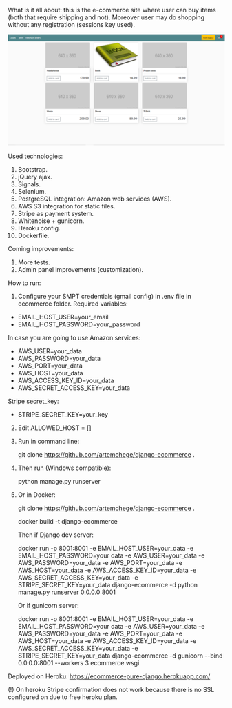 What is it all about: 
this is the e-commerce site where user can buy items (both that require shipping and not).
Moreover user may do shopping without any registration (sessions key used). 

![Main page example](mainpage.png "mainpage")

Used technologies:
1. Bootstrap.
2. jQuery ajax.
3. Signals.
4. Selenium.
5. PostgreSQL integration: Amazon web services (AWS). 
6. AWS S3 integration for static files. 
7. Stripe as payment system.
8. Whitenoise + gunicorn.
9. Heroku config.
10. Dockerfile.

Coming improvements:

1. More tests.
2. Admin panel improvements (customization).

How to run: 

1. Сonfigure your SMPT credentials (gmail config) in .env file in ecommerce folder. 
Required variables:
- EMAIL_HOST_USER=your_email
- EMAIL_HOST_PASSWORD=your_password

In case you are going to use Amazon services: 
- AWS_USER=your_data
- AWS_PASSWORD=your_data
- AWS_PORT=your_data
- AWS_HOST=your_data
- AWS_ACCESS_KEY_ID=your_data
- AWS_SECRET_ACCESS_KEY=your_data

Stripe secret_key:
- STRIPE_SECRET_KEY=your_key
2. Edit ALLOWED_HOST = []
3. Run in command line: 

    git clone https://github.com/artemchege/django-ecommerce .

4. Then run (Windows compatible): 

    python manage.py runserver 
    
5. Or in Docker: 

    git clone https://github.com/artemchege/django-ecommerce .
    
    docker build -t django-ecommerce 
    
    Then if Django dev server:
    
    docker run -p 8001:8001 -e EMAIL_HOST_USER=your_data
                            -e EMAIL_HOST_PASSWORD=your data
                            -e AWS_USER=your_data
                            -e AWS_PASSWORD=your_data
                            -e AWS_PORT=your_data
                            -e AWS_HOST=your_data
                            -e AWS_ACCESS_KEY_ID=your_data
                            -e AWS_SECRET_ACCESS_KEY=your_data
                            -e STRIPE_SECRET_KEY=your_data
    django-ecommerce -d python manage.py runserver 0.0.0.0:8001
                            
    Or if gunicorn server: 
    
    docker run -p 8001:8001 -e EMAIL_HOST_USER=your_data
                        -e EMAIL_HOST_PASSWORD=your data
                        -e AWS_USER=your_data
                        -e AWS_PASSWORD=your_data
                        -e AWS_PORT=your_data
                        -e AWS_HOST=your_data
                        -e AWS_ACCESS_KEY_ID=your_data
                        -e AWS_SECRET_ACCESS_KEY=your_data
                        -e STRIPE_SECRET_KEY=your_data
    django-ecommerce -d gunicorn --bind 0.0.0.0:8001 --workers 3 ecommerce.wsgi
                        
    
Deployed on Heroku: https://ecommerce-pure-django.herokuapp.com/

(!) On heroku Stripe confirmation does not work because there is no SSL configured on due to free heroku plan. 